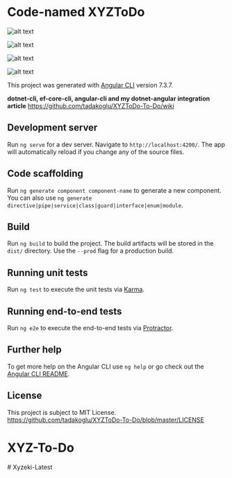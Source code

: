 # Code-named XYZToDo
![alt text](https://github.com/tadakoglu/Xyzeki-latest/blob/master/Database%20Files%2C%20Docs%20and%20PWA%20Mobile%20Apps/Referans%20Proje/Angular%207%20Tasar%C4%B1m/1.png)

![alt text](https://github.com/tadakoglu/Xyzeki-latest/blob/master/Database%20Files%2C%20Docs%20and%20PWA%20Mobile%20Apps/Referans%20Proje/Angular%207%20Tasar%C4%B1m/2.png)

![alt text](https://github.com/tadakoglu/Xyzeki-latest/blob/master/Database%20Files%2C%20Docs%20and%20PWA%20Mobile%20Apps/Referans%20Proje/Angular%207%20Tasar%C4%B1m/3.png)

![alt text](https://github.com/tadakoglu/Xyzeki-latest/blob/master/Database%20Files%2C%20Docs%20and%20PWA%20Mobile%20Apps/Referans%20Proje/Angular%207%20Tasar%C4%B1m/4.png)

This project was generated with [Angular CLI](https://github.com/angular/angular-cli) version 7.3.7.

**dotnet-cli, ef-core-cli, angular-cli and my dotnet-angular integration article**
https://github.com/tadakoglu/XYZToDo-To-Do/wiki

## Development server

Run `ng serve` for a dev server. Navigate to `http://localhost:4200/`. The app will automatically reload if you change any of the source files.

## Code scaffolding

Run `ng generate component component-name` to generate a new component. You can also use `ng generate directive|pipe|service|class|guard|interface|enum|module`.

## Build

Run `ng build` to build the project. The build artifacts will be stored in the `dist/` directory. Use the `--prod` flag for a production build.

## Running unit tests

Run `ng test` to execute the unit tests via [Karma](https://karma-runner.github.io).

## Running end-to-end tests

Run `ng e2e` to execute the end-to-end tests via [Protractor](http://www.protractortest.org/).

## Further help

To get more help on the Angular CLI use `ng help` or go check out the [Angular CLI README](https://github.com/angular/angular-cli/blob/master/README.md).

## License
This project is subject to MIT License.
https://github.com/tadakoglu/XYZToDo-To-Do/blob/master/LICENSE


# XYZ-To-Do

#   X y z e k i - L a t e s t  
 